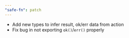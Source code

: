 ```yaml
---
"safe-fn": patch
---
```


- Add new types to infer result, ok/err data from action
- Fix bug in not exporting `ok()`/`err()` properly
